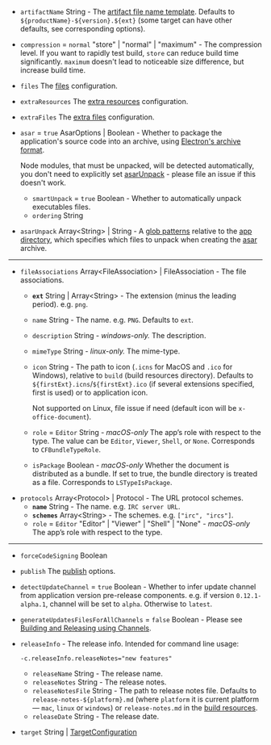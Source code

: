 * <code id="PlatformSpecificBuildOptions-artifactName">artifactName</code> String - The [artifact file name template](/configuration/configuration.md#artifact-file-name-template). Defaults to `${productName}-${version}.${ext}` (some target can have other defaults, see corresponding options).
* <code id="PlatformSpecificBuildOptions-compression">compression</code> = `normal` "store" | "normal" | "maximum" - The compression level. If you want to rapidly test build, `store` can reduce build time significantly. `maximum` doesn't lead to noticeable size difference, but increase build time.
* <code id="PlatformSpecificBuildOptions-files">files</code> The [files](/configuration/contents.md#files) configuration.
* <code id="PlatformSpecificBuildOptions-extraResources">extraResources</code> The [extra resources](/configuration/contents.md#extraresources) configuration.
* <code id="PlatformSpecificBuildOptions-extraFiles">extraFiles</code> The [extra files](/configuration/contents.md#extrafiles) configuration.
* <code id="PlatformSpecificBuildOptions-asar">asar</code> = `true` AsarOptions | Boolean<a name="AsarOptions"></a> - Whether to package the application's source code into an archive, using [Electron's archive format](http://electron.atom.io/docs/tutorial/application-packaging/).
    
    Node modules, that must be unpacked, will be detected automatically, you don't need to explicitly set [asarUnpack](#configuration-asarUnpack) - please file an issue if this doesn't work.

    * <code id="AsarOptions-smartUnpack">smartUnpack</code> = `true` Boolean - Whether to automatically unpack executables files.
    * <code id="AsarOptions-ordering">ordering</code> String
* <code id="PlatformSpecificBuildOptions-asarUnpack">asarUnpack</code> Array&lt;String&gt; | String - A [glob patterns](/file-patterns.md) relative to the [app directory](#MetadataDirectories-app), which specifies which files to unpack when creating the [asar](http://electron.atom.io/docs/tutorial/application-packaging/) archive.

---

* <code id="PlatformSpecificBuildOptions-fileAssociations">fileAssociations</code> Array&lt;FileAssociation&gt; | FileAssociation<a name="FileAssociation"></a> - The file associations.
    * **<code id="FileAssociation-ext">ext</code>** String | Array&lt;String&gt; - The extension (minus the leading period). e.g. `png`.
    * <code id="FileAssociation-name">name</code> String - The name. e.g. `PNG`. Defaults to `ext`.
    * <code id="FileAssociation-description">description</code> String - *windows-only.* The description.
    * <code id="FileAssociation-mimeType">mimeType</code> String - *linux-only.* The mime-type.
    * <code id="FileAssociation-icon">icon</code> String - The path to icon (`.icns` for MacOS and `.ico` for Windows), relative to `build` (build resources directory). Defaults to `${firstExt}.icns`/`${firstExt}.ico` (if several extensions specified, first is used) or to application icon.
        
        Not supported on Linux, file issue if need (default icon will be `x-office-document`).

    * <code id="FileAssociation-role">role</code> = `Editor` String - *macOS-only* The app’s role with respect to the type. The value can be `Editor`, `Viewer`, `Shell`, or `None`. Corresponds to `CFBundleTypeRole`.
    * <code id="FileAssociation-isPackage">isPackage</code> Boolean - *macOS-only* Whether the document is distributed as a bundle. If set to true, the bundle directory is treated as a file. Corresponds to `LSTypeIsPackage`.
* <code id="PlatformSpecificBuildOptions-protocols">protocols</code> Array&lt;Protocol&gt; | Protocol<a name="Protocol"></a> - The URL protocol schemes.
    * **<code id="Protocol-name">name</code>** String - The name. e.g. `IRC server URL`.
    * **<code id="Protocol-schemes">schemes</code>** Array&lt;String&gt; - The schemes. e.g. `["irc", "ircs"]`.
    * <code id="Protocol-role">role</code> = `Editor` "Editor" | "Viewer" | "Shell" | "None" - *macOS-only* The app’s role with respect to the type.

---

* <code id="PlatformSpecificBuildOptions-forceCodeSigning">forceCodeSigning</code> Boolean
* <code id="PlatformSpecificBuildOptions-publish">publish</code> The [publish](/configuration/publish.md) options.
* <code id="PlatformSpecificBuildOptions-detectUpdateChannel">detectUpdateChannel</code> = `true` Boolean - Whether to infer update channel from application version pre-release components. e.g. if version `0.12.1-alpha.1`, channel will be set to `alpha`. Otherwise to `latest`.
* <code id="PlatformSpecificBuildOptions-generateUpdatesFilesForAllChannels">generateUpdatesFilesForAllChannels</code> = `false` Boolean - Please see [Building and Releasing using Channels](https://github.com/electron-userland/electron-builder/issues/1182#issuecomment-324947139).
* <code id="PlatformSpecificBuildOptions-releaseInfo">releaseInfo</code><a name="ReleaseInfo"></a> - The release info. Intended for command line usage:
    
    ``` -c.releaseInfo.releaseNotes="new features" ```

    * <code id="ReleaseInfo-releaseName">releaseName</code> String - The release name.
    * <code id="ReleaseInfo-releaseNotes">releaseNotes</code> String - The release notes.
    * <code id="ReleaseInfo-releaseNotesFile">releaseNotesFile</code> String - The path to release notes file. Defaults to `release-notes-${platform}.md` (where `platform` it is current platform — `mac`, `linux` or `windows`) or `release-notes.md` in the [build resources](#MetadataDirectories-buildResources).
    * <code id="ReleaseInfo-releaseDate">releaseDate</code> String - The release date.
* <code id="PlatformSpecificBuildOptions-target">target</code> String | [TargetConfiguration](/configuration/target.md#targetconfiguration)
